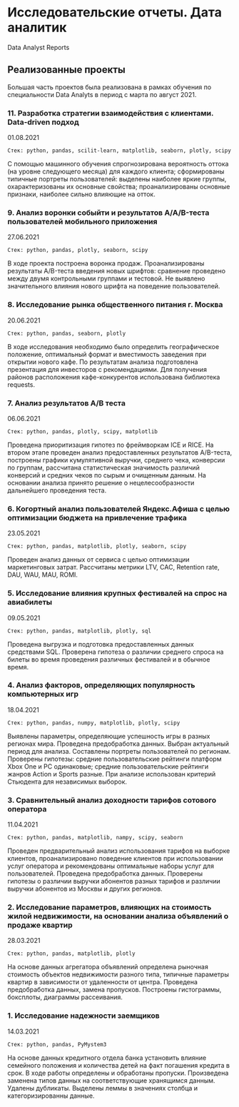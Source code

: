 # Исследовательские отчеты. Дата аналитик 
Data Analyst Reports

## Реализованные проекты

Большая часть проектов была реализована в рамках обучения по специальности Data Analyts в период с марта по август 2021.

### 11. Разработка стратегии взаимодействия с клиентами. Data-driven подход

01.08.2021

    Стек: python, pandas, scilit-learn, matplotlib, seaborn, plotly, scipy

С помощью машинного обучения спрогнозирована вероятность оттока (на уровне следующего месяца) для каждого клиента; сформированы типичные портреты пользователей: выделены наиболее яркие группы, охарактеризованы их основные свойства; проанализированы основные признаки, наиболее сильно влияющие
на отток.

### 9. Анализ воронки собыйти и результатов A/A/B-теста пользователей мобильного приложения

27.06.2021

    Стек: python, pandas, plotly, seaborn, scipy

В ходе проекта построена воронка продаж. Проанализированы результаты A/B-теста введения новых шрифтов: сравнение проведено между двумя контрольными группами и тестовой. Не выявлено значительного влияния нового шрифта на поведение пользователей.

### 8. Исследование рынка общественного питания г. Москва

20.06.2021

    Стек: python, pandas, seaborn, plotly

В ходе исследования необходимо было определить географическое положение, оптимальный формат и вместимость заведения при открытии нового кафе. По результатам анализа подготовлена презентация для инвесторов с рекомендациями. Для получения районов расположения кафе-конкурентов использована библиотека requests.

### 7. Анализ результатов A/B теста

06.06.2021

    Стек: python, pandas, plotly, scipy, matplotlib

Проведена приоритизация гипотез по фреймворкам ICE и RICE. На втором этапе проведен анализ предоставленных результатов A/B-теста, построены графики кумулятивной выручки, среднего чека, конверсии по группам, рассчитана статистическая значимость различий конверсий и средних чеков по сырым и очищенным данным. На основании анализа принято решение о нецелесообразности дальнейшего проведения теста.

### 6. Когортный анализ пользователей Яндекс.Афиша с целью оптимизации бюджета на привлечение трафика

23.05.2021

    Стек: python, pandas, matplotlib, plotly, seaborn, scipy

Проведен анализ данных от сервиса с целью оптимизации маркетинговых затрат. Рассчитаны метрики LTV, CAC, Retention rate, DAU, WAU, MAU, ROMI.

### 5. Исследование влияния крупных фестивалей на спрос на авиабилеты

09.05.2021

    Стек: python, pandas, matplotlib, plotly, sql

Проведена выгрузка и подготовка предоставленных данных средствами SQL. Проверена гипотеза о различии среднего спроса на билеты во время проведения различных фестивалей и в обычное время.

### 4. Анализ факторов, определяющих популярность компьютерных игр

18.04.2021

    Стек: python, pandas, numpy, matplotlib, plotly, scipy

Выявлены параметры, определяющие успешность игры в разных регионах мира. Проведена предобработка данных. Выбран актуальный период для анализа. Составлены портреты пользователей по регионам. Проверены гипотезы: средние пользовательские рейтинги платформ Xbox One и PC одинаковые; средние пользовательские рейтинги жанров Action и Sports разные. При анализе использован критерий Стьюдента для независимых выборок.

### 3. Сравнительный анализ доходности тарифов сотового оператора

11.04.2021

    Стек: python, pandas, matplotlib, nampy, scipy, seaborn

Проведен предварительный анализ использования тарифов на выборке клиентов, проанализировано поведение клиентов при использовании услуг оператора и рекомендованы оптимальные наборы услуг для пользователей. Проведена предобработка данных. Проверены гипотезы о различии выручки абонентов разных тарифов и различии выручки абонентов из Москвы и других регионов.

### 2. Исследование параметров, влияющих на стоимость жилой недвижимости, на основании анализа объявлений о продаже квартир

28.03.2021

    Стек: python, pandas, matplotlib, plotly

На основе данных агрегатора объявлений определена рыночная стоимость объектов недвижимости разного типа, типичные параметры квартир в зависимости от удаленности от центра. Проведена предобработка данных, замена пропусков. Построены гистограммы, боксплоты, диаграммы рассеивания.

### 1. Исследование надежности заемщиков

14.03.2021

    Стек: python, pandas, PyMystem3

На основе данных кредитного отдела банка установить влияние семейного положения и количества детей на факт погашения кредита в срок. В ходе работы определены и обработаны пропуски. Произведена заменена типов данных на соответствующие хранящимся данным. Удалены дубликаты. Выделены леммы в значениях столбца и категоризированны данные.

